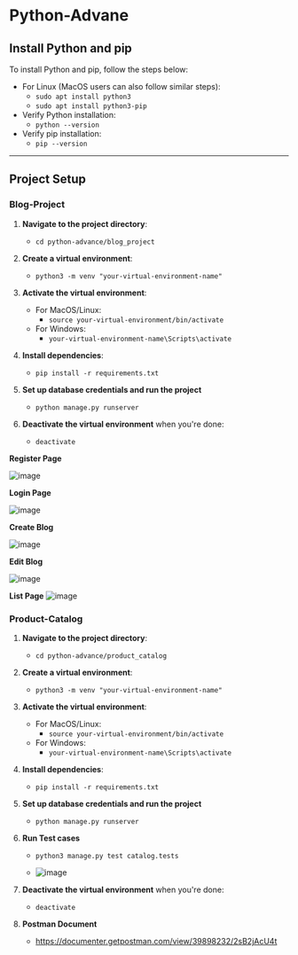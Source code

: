 # Python-Advane

## **Install Python and pip**
To install Python and pip, follow the steps below:

- For Linux (MacOS users can also follow similar steps):
    - `sudo apt install python3`
    - `sudo apt install python3-pip`
- Verify Python installation:
    - `python --version`
- Verify pip installation:
    - `pip --version`

---

## **Project Setup**

### **Blog-Project**

1. **Navigate to the project directory**:

    - `cd python-advance/blog_project`

2. **Create a virtual environment**:

    - `python3 -m venv "your-virtual-environment-name"`

3. **Activate the virtual environment**:

    - For MacOS/Linux:
        - `source your-virtual-environment/bin/activate`
    - For Windows:
        - `your-virtual-environment-name\Scripts\activate`

4. **Install dependencies**:

    - `pip install -r requirements.txt`

5. **Set up database credentials and run the project**
    
    - `python manage.py runserver`

6. **Deactivate the virtual environment** when you're done:

    - `deactivate`

**Register Page**

![image](https://github.com/user-attachments/assets/3cd2bb62-bd1b-4922-80ff-365e26db845a)

**Login Page**

![image](https://github.com/user-attachments/assets/1fbe5589-d973-467a-9304-6a0b1d4b1dad)


**Create Blog**

![image](https://github.com/user-attachments/assets/95f56a46-ea28-4834-b0a2-c7543395fe64)

**Edit Blog**

![image](https://github.com/user-attachments/assets/4823a9f8-d818-45bc-a293-4b1d6c95429f)

**List Page**
![image](https://github.com/user-attachments/assets/3969c319-0db1-4de2-ba90-3a2ed2cb0da9)


### **Product-Catalog**

1. **Navigate to the project directory**:

    - `cd python-advance/product_catalog`

2. **Create a virtual environment**:

    - `python3 -m venv "your-virtual-environment-name"`

3. **Activate the virtual environment**:

    - For MacOS/Linux:
        - `source your-virtual-environment/bin/activate`
    - For Windows:
        - `your-virtual-environment-name\Scripts\activate`

4. **Install dependencies**:

    - `pip install -r requirements.txt`

5. **Set up database credentials and run the project**
    
    - `python manage.py runserver`
      
6. **Run Test cases**
    
    - `python3 manage.py test catalog.tests`
      
    - ![image](https://github.com/user-attachments/assets/b963896b-d5a6-4b01-8136-461fce8796c2)


7. **Deactivate the virtual environment** when you're done:

    - `deactivate`

8. **Postman Document**
   - https://documenter.getpostman.com/view/39898232/2sB2jAcU4t

